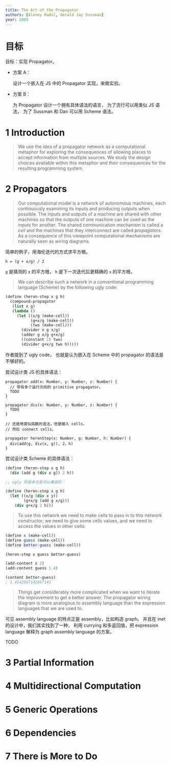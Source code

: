 ```yaml
---
title: The Art of the Propagator
authors: [Alexey Radul, Gerald Jay Sussman]
year: 2009
---
```


# 目标

目标：实现 Propagator。

- 方案 A：

  设计一个嵌入在 JS 中的 Propagator 实现，来做实验。

- 方案 B：

  为 Propagator 设计一个拥有具体语法的语言，
  为了流行可以用类似 JS 语法，
  为了 Sussman 和 Dan 可以用 Scheme 语法。

# 1 Introduction

> We use the idea of a propagator network as a computational metaphor
> for exploring the consequences of allowing places to accept information
> from multiple sources. We study the design choices available within this
> metaphor and their consequences for the resulting programming system.

# 2 Propagators

> Our computational model is a network of autonomous machines, each
> continuously examining its inputs and producing outputs when possible.
> The inputs and outputs of a machine are shared with other machines so
> that the outputs of one machine can be used as the inputs for another.
> The shared communication mechanism is called a _cell_ and the machines
> that they interconnect are called _propagators_. As a consequence of this
> viewpoint computational mechanisms are naturally seen as wiring diagrams.

简单的例子，用海伦迭代的方式求平方根。

```
h = (g + x/g) / 2
```

`g` 是猜测的 `x` 的平方根，
`h` 是下一次迭代后更精确的 `x` 的平方根。

> We can describe such a network in a conventional programming
> language (Scheme) by the following ugly code:

```scheme
(define (heron-step x g h)
  (compound-propagator
   (list x g)
   (lambda ()
     (let ((x/g (make-cell))
           (g+x/g (make-cell))
           (two (make-cell)))
       (divider x g x/g)
       (adder g x/g g+x/g)
       ((constant 2) two)
       (divider g+x/g two h)))))
```

作者提到了 ugly code，
也就是认为嵌入在 Scheme 中的 propagator 的语法是不够好的。

尝试设计类 JS 的具体语法：

```cicada
propagator add(x: Number, y: Number, z: Number) {
  // 带有多个运行方向的 primitive propagator。
  TODO
}

propagator div(x: Number, y: Number, z: Number) {
  TODO
}

// 还是用类似函数的语法，但是输入 cells，
// 然后 connect cells。

propagator heronStep(x: Number, g: Number, h: Number) {
  div(add(g, div(x, g)), 2，h)
}
```

尝试设计类 Scheme 的具体语法：

```scheme
(define (heron-step x g h)
  (div (add g (div x g)) 2 h))

;; ugly 的版本也是可以兼容的：

(define (heron-step x g h)
  (let ((x/g (div x y))
        (g+x/g (add g x/g)))
    (div g+x/g 2 h)))
```

> To use this network we need to make cells to pass in to this network
> constructor; we need to give some cells values, and we need to access the
> values in other cells:

```scheme
(define x (make-cell))
(define guess (make-cell))
(define better-guess (make-cell))

(heron-step x guess better-guess)

(add-content x 2)
(add-content guess 1.4)

(content better-guess)
; 1.4142857142857141
```

> Things get considerably more complicated when we want to iterate the
> improvement to get a better answer. The propagator wiring diagram is
> more analogous to assembly language than the expression languages that
> we are used to.

可见 assembly language 的特点正是 assembly，比如构造 graph。
并且在 inet 的设计中，我们其实找到了一种，
利用 currying 和多返回值，把 expression language
解释为 graph assembly language 的方案。

TODO

# 3 Partial Information

# 4 Multidirectional Computation

# 5 Generic Operations

# 6 Dependencies

# 7 There is More to Do

